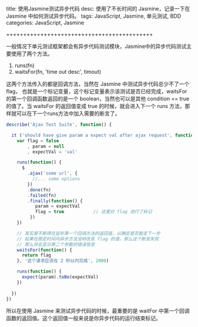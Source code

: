 title: 使用Jasmine测试异步代码
desc: 使用了不长时间的 Jasmine，记录一下在 Jasmine 中如何测试异步代码。
tags: JavaScript, Jasmine, 单元测试, BDD
categories: JavaScript, Jasmine

+++++++++++++++++++++++++++++++++++++++++++

一般情况下单元测试框架都会有异步代码测试模块，Jasmine中的异步代码测试主要使用了两个方法。

1. runs(fn)
2. waitsFor(fn, 'time out desc', timout)

这两个方法传入的都是回调方法，当然在 Jasmine 中测试异步代码总少不了一个 flag， 也就是一个标记变量，这个标记变量表示该测试是否已经完成，waitsFor 的第一个回调函数返回的是一个 boolean，当然也可以是其他 condition == true 的值了。当 waitsFor 的返回值变成 true 的时候，就会进入下一个 runs 方法，那样就可以在下一个runs方法中加入需要的断言了。

```js
describe('Ajax Test Suite', function() {

  it ('should have give param a expect val after ajax request', function() {
    var flag = false
        , param = null
        , expectVal = 'val'

    runs(function() {
      $
        .ajax('some url', {
          //... some options
        })
        .done(fn)
        .failed(fn)
        .finally(function() {
           param = expectVal
           flag = true           // 这里对 flag 进行了标记
         })
    })

    // 其实是不断得在监听第一个回调方法的返回值，以确定是否能走下一步
    // 如果在限定时间内异步方法没哟改变 flag 的值，那么这个断言失败
    // 那么将会显示第二个参数的错误信息
    waitsFor(function() {
      return flag
    }, '这个请求应该在 2 秒以内完成', 2000)

    runs(function() {
      expect(param).toBe(expectVal)
    })
    
  })
})
```

所以在使用 Jasmine 来测试异步代码的时候，最重要的是 waitFor 中第一个回调函数的返回值。这个返回值一般来说是你异步代码的运行结束标记。



